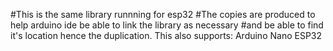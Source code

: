 #This is the same library runnning for esp32
#The copies are produced to help arduino ide be able to link the library as necessary
#and be able to find it's location hence the duplication.
This also supports:
Arduino Nano ESP32